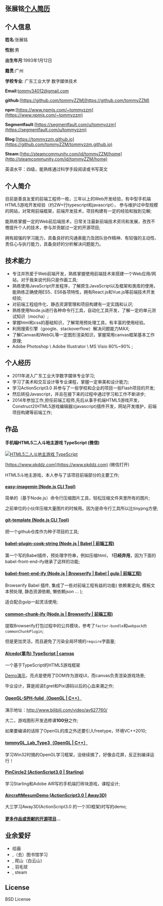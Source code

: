 ## 张展铭[个人简历](https://github.com/tommyZZM/tommyzzm.github.io/blob/master/resume.md)

## 个人信息

**姓名**:张展铭

**性别**:男

**出生年月**:1993年1月12日

**籍贯**:广州

**学校专业**: 广东工业大学 数字媒体技术

**Email**:tommy34012@gmail.com

**github**:[https://github.com/tommyZZM](https://github.com/tommyZZM)

**npm**:[https://www.npmjs.com/~tommyzzm](https://www.npmjs.com/~tommyzzm)

**Segmentfault**:[https://segmentfault.com/u/tommyzzm](https://segmentfault.com/u/tommyzzm)

**Blog**:[https://tommyzzm.github.io](https://github.com/tommyZZM/tommyzzm.github.io)

**Steam**:[http://steamcommunity.com/id/tommyZZM/home](http://steamcommunity.com/id/tommyZZM/home)

英语水平：四级，能熟练通过科学手段阅读或书写英文

## 个人简介

目前是善良友爱的前端工程师一枚，三年以上的Web开发经验，有中型手机端HTML5游戏开发经验（约2W+行typescript和javascript），
参与维护过中型规模的网站，对常用前端框架，前端开发技术，项目构建有一定的经验和独到见解;

能熟练掌握一定的Web前后端技术，日常关注最新前端技术资讯和发展，孜孜不倦提升个人的技术，参与并贡献过一定的开源项目;

拥有超强的学习能力，具备良好的沟通表能力及团队协作精神、有较强的主动性、责任心与执行能力，具备良好的分析解决问题能力。

## 技术能力

- 专注并热爱于Web前端开发，熟练掌握使用前端技术来搭建一个Web应用/网站，对于我来说代码只是作画工具;
- 熟练使用JavaScript开发程序，了解原生JavaScript以及框架和类库的使用，能熟练正确使用ES5、ES6各项特性，拥有React.js和Vue.js等前端技术开发经验;
- 对前端工程组件化、静态资源管理和项目构建有一定实践和认识;
- 熟练使用Node.js进行各种命令行工具，自动化工具开发，了解一定的单元测试知识（mocha）;
- 掌握html和css的基础知识，了解常用预处理工具，有丰富的使用经验。
- 利用搜索引擎（google、stackoverflow）解决问题能力MAX;
- 了解Canvas和WebGL等一定图形渲染知识，掌握常用canvas框架基本工作原理;
- Adobe Photoshop \ Adobe Illustrator \ MS Visio 80%~90% ;

## 个人经历

- 2011年进入广东工业大学数字媒体专业学习;
- 学习了美术和交互设计等专业课程，掌握一定审美和设计能力;
- 学习ActionScript3.0 并参与了一些学校和企业的项目一些Flash项目的开发;
- 然后转投Javascript，并且在接下来的过程中通过学习和工作不断进步;
- 2014年参加工作,担任前端工程师,先后从事手机端HTML5游戏开发，Construct2(HTML5游戏编辑器)(javascript)插件开发，网站开发维护，前端项目构建等前端工作;

## 作品

#### 手机端HTML5二人斗地主游戏 TypeScript (微信)

[![HTML5二人斗地主游戏 TypeScript](http://7o51mi.com1.z0.glb.clouddn.com/pkddz-qr-sm.png)](https://www.pkddz.com)

[https://www.pkddz.com](https://www.pkddz.com) (微信打开)

HTML5斗地主游戏，本人参与了该项目前端部分的主要工作;

#### [easy-imagemin (Node.js CLI Tool)](https://github.com/tommyZZM/easy-imagemin)

简单的（基于Node.js）命令行压缩图片工具，轻松压缩文件夹里所有的图片;

之前单位的小伙伴压缩大量图片的时候用。因为是命令行工具所以比tinypng方便;

#### [git-template (Node.js CLI Tool)](https://github.com/tommyZZM/git-template)

把一个github仓库作为种子项目的工具;

#### [babel-plugin-cook-string (Node.js | Babel | 前端工程)](https://github.com/gfes/babel-plugin-cook-string)

第一个写的Babel插件，预处理字符串，例如压缩html， **!已经弃用**，因为下面的babel-front-end-ify继承了这样的功能;

#### [babel-front-end-ify (Node.js | Browserify | Babel | gulp | 前端工程)](https://github.com/gfes/babel-front-end-ify)

Browserify Babel 插件, 集成了一些对前端工程有益的功能( 依赖重定向, 模板文本预处理, 静态资源依赖, 懒依赖json ... );

适合配合gulp一起灵活使用;

#### [common-chunk-ify (Node.js | Browserify | 前端工程)](https://github.com/gfes/common-chunk-ify)

提取Browserify打包过程中的公共模块，参考了`factor-bundle`和`webpack的commonChunkPlugin`;

但是更加灵活，而且避免了污染全局环境的`require`字面量;

#### [Alcedo(翠鸟) TypeScript | canvas](https://github.com/tommyZZM/Alcedo)

一个基于TypeScript的HTML5游戏框架

[Demo演示](http://tommyzzm.github.io/ColorJet/)，亮点是使用了DOM作为游戏UI，而canvas负责渲染游戏场景;

毕业设计，算是阅读Egret和Pixi源码以后的心血来潮之作;

#### [OpenGL-SPH-fulid（OpenGL | C++）](https://github.com/tommyZZM/OpenGL-SPH-fulid)

演示地址：http://www.bilibili.com/video/av627760/

大二，游戏图形开发选修课**100分**之作;

如果要编译的话除了OpenGL的库之外还要引入freetype，环境VC++2010;

#### [tommyGL_Lab_Type3（OpenGL | C++）](https://github.com/tommyZZM/tommyGL_Lab_Type3)

学习Win32时搞的OpenGL学习框架，没继续搞了，好像会花屏，反正别编译运行！

#### [PinCircle2 (ActionScript3.0 | Starling)](https://github.com/tommyZZM/PinCircle2)

学习Starling和Adobe AIR写的手机端打砖块游戏，课程设计;

#### [AircraftMesumDemo (ActionScript3.0 | Away3D)](https://github.com/tommyZZM/away3d-aircraftmuseumdemo)

大三学习Away3D(ActionScript3.0 的一个3D框架)时写的demo;

#### [更多作品或贡献的开源项目](https://github.com/tommyZZM)...

## 业余爱好

- 绘画
- ,（去）图书馆学习
- , 爬山（白云山）
- , 羽毛球
- , steam

## License

BSD License
